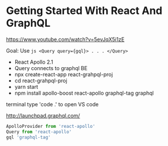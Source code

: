 # Getting Started With React And GraphQL

https://www.youtube.com/watch?v=5evJqX5i1zE

Goal: Use ```js <Query query={gql}> . . . </Query>```

* React Apollo 2.1
* Query connects to graphql BE
* npx create-react-app react-grahpql-proj
* cd react-grahpql-proj
* yarn start
* npm install apollo-boost react-apollo graphql-tag graphql

terminal type 'code .' to open VS code

http://launchpad.graphql.com/
```js
ApolloProvider from 'react-apollo'
Query from 'react-apollo'
gql 'graphql-tag'

```
